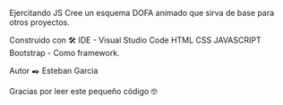 Ejercitando JS
Cree un esquema DOFA animado que sirva de base para otros proyectos.

Construido con 🛠️
IDE - Visual Studio Code
HTML
CSS
JAVASCRIPT
Bootstrap - Como framework.

Autor ✒️
Esteban Garcia

Gracias por leer este pequeño código 🤓
